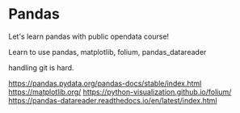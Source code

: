 # Pandas
Let's learn pandas with public opendata course!

Learn to use pandas, matplotlib, folium, pandas_datareader

handling git is hard.

https://pandas.pydata.org/pandas-docs/stable/index.html
https://matplotlib.org/
https://python-visualization.github.io/folium/
https://pandas-datareader.readthedocs.io/en/latest/index.html